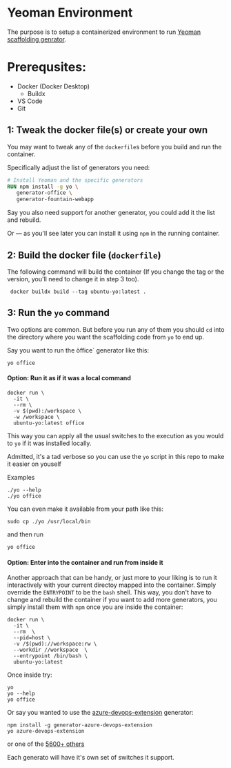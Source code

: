 # Yeoman Environment
The purpose is to setup a containerized environment to run [Yeoman scaffolding genrator](https://yeoman.io).


# Prerequsites:
- Docker (Docker Desktop)
  - Buildx
- VS Code
- Git


## 1: Tweak the docker file(s) or create your own
You may want to tweak any of the `dockerfile`s before you build and run the container.

Specifically adjust the list of generators you need:


```dockerfile
# Install Yeoman and the specific generators
RUN npm install -g yo \
   generator-office \
   generator-fountain-webapp 
```

Say you also need support for another generator, you could add it the list and rebuild.

Or  — as you'll see later you can install it using `npm` in the running container.

## 2: Build the docker file (`dockerfile`)

The following command will build the container (If you change the tag or the version, you'll need to change it in step 3 too).

```shell
 docker buildx build --tag ubuntu-yo:latest . 
```

## 3: Run the `yo` command

Two options are common. But before you run any of them you should `cd` into the directory where you want the scaffolding code from `yo` to end up.

Say you want to run the òffice` generator like this:

```shell
yo office
```

#### Option: Run it as if it was a local command

```shell
docker run \
  -it \
  --rm \
  -v $(pwd):/workspace \
  -w /workspace \
  ubuntu-yo:latest office
```
This way you can apply all the usual switches to the execution as you would to `yo` if it was installed locally.

Admitted, it's a tad verbose so you can use the `yo` script in this repo to make it easier on youself

Examples
```shell
./yo --help
./yo office
```

You can even make it available from your path like this:

```shell
sudo cp ./yo /usr/local/bin
```
and then run
```shell
yo office
```
#### Option: Enter into the container and run from inside it

Another approach that can be handy, or just more to your liking is to run it interactively with your current directoy mapped into the container. Simply override the `ENTRYPOINT` to be the `bash` shell. This way, you don't have to change and rebuild the container if you want to add more generators, you simply install them with `npm` once you are inside the container:

```shell
docker run \
  -it \
  --rm  \
  --pid=host \
  -v /$(pwd)://workspace:rw \
  --workdir //workspace  \
  --entrypoint /bin/bash \
  ubuntu-yo:latest 
```

Once inside try:

```shell
yo
yo --help
yo office
```
Or say you wanted to use the [azure-devops-extension](https://github.com/davidpolaniaac/generator-azure-devops-extension) generator:

```shell
npm install -g generator-azure-devops-extension
yo azure-devops-extension
```

or one of the [5600+ others](https://yeoman.io/generators/)

Each generato will have it's own set of switches it support.
